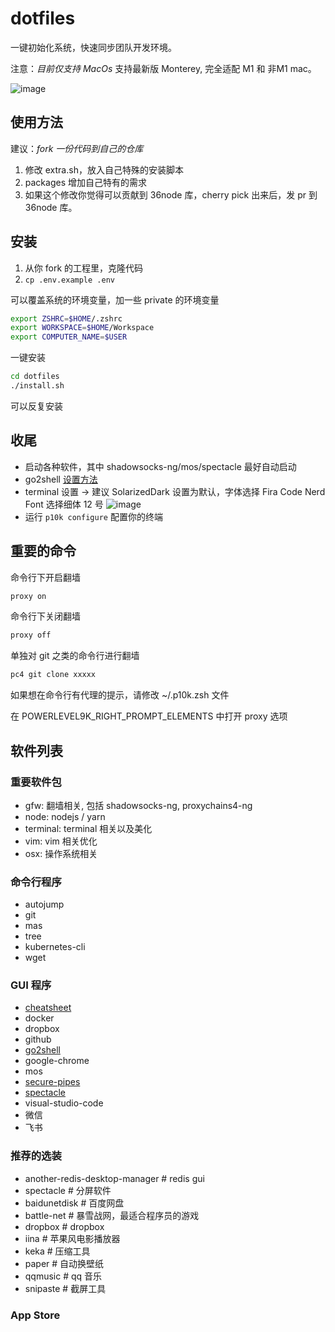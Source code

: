 # dotfiles

一键初始化系统，快速同步团队开发环境。

注意：*目前仅支持 MacOs* 支持最新版 Monterey, 完全适配 M1 和 非M1 mac。

![image](https://user-images.githubusercontent.com/1524745/74650708-3ea6a980-51bd-11ea-985e-60476e5dc18f.png)

## 使用方法

建议：*fork 一份代码到自己的仓库*

1. 修改 extra.sh，放入自己特殊的安装脚本
2. packages 增加自己特有的需求
3. 如果这个修改你觉得可以贡献到 36node 库，cherry pick 出来后，发 pr 到 36node 库。

## 安装

1. 从你 fork 的工程里，克隆代码
2. `cp .env.example .env`

可以覆盖系统的环境变量，加一些 private 的环境变量

```sh
export ZSHRC=$HOME/.zshrc
export WORKSPACE=$HOME/Workspace
export COMPUTER_NAME=$USER
```

一键安装

```sh
cd dotfiles
./install.sh
```

可以反复安装

## 收尾

- 启动各种软件，其中 shadowsocks-ng/mos/spectacle 最好自动启动
- go2shell [设置方法](https://rebooters.github.io/2019/06/21/%E5%AE%89%E8%A3%85-go2shell-%E5%88%B0-Finder-%E5%B7%A5%E5%85%B7%E6%A0%8F%E7%9A%84%E6%96%B9%E6%B3%95/)
- terminal 设置 -> 建议 SolarizedDark 设置为默认，字体选择 Fira Code Nerd Font 选择细体 12 号
  ![image](https://user-images.githubusercontent.com/1524745/74656648-88958c80-51c9-11ea-89e9-6d9464992839.png)
- 运行 `p10k configure` 配置你的终端

## 重要的命令

命令行下开启翻墙

```sh
proxy on
```

命令行下关闭翻墙

```sh
proxy off
```

单独对 git 之类的命令行进行翻墙

```sh
pc4 git clone xxxxx
```

如果想在命令行有代理的提示，请修改 ~/.p10k.zsh 文件

在 POWERLEVEL9K_RIGHT_PROMPT_ELEMENTS 中打开 proxy 选项

## 软件列表

### 重要软件包

- gfw: 翻墙相关, 包括 shadowsocks-ng, proxychains4-ng
- node: nodejs / yarn
- terminal: terminal 相关以及美化
- vim: vim 相关优化
- osx: 操作系统相关

### 命令行程序

- autojump
- git
- mas
- tree
- kubernetes-cli
- wget

### GUI 程序

- [cheatsheet](https://free.com.tw/cheatsheet/)
- docker
- dropbox
- github
- [go2shell](https://www.jianshu.com/p/bae3a64ea762)
- google-chrome
- mos
- [secure-pipes](https://www.opoet.com/pyro/index.php)
- [spectacle](https://www.spectacleapp.com/)
- visual-studio-code
- 微信
- 飞书

### 推荐的选装

- another-redis-desktop-manager   # redis gui
- spectacle                       # 分屏软件
- baidunetdisk                    # 百度网盘
- battle-net                      # 暴雪战网，最适合程序员的游戏
- dropbox                         # dropbox
- iina                            # 苹果风电影播放器
- keka                            # 压缩工具
- paper                           # 自动换壁纸
- qqmusic                         # qq 音乐
- snipaste                        # 截屏工具

### App Store

